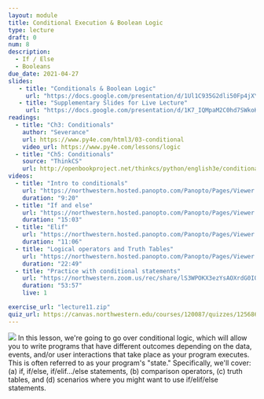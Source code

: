 ```yaml
---
layout: module
title: Conditional Execution & Boolean Logic
type: lecture
draft: 0
num: 8
description:
  - If / Else
  - Booleans
due_date: 2021-04-27
slides: 
   - title: "Conditionals & Boolean Logic"
     url: "https://docs.google.com/presentation/d/1Ul1C935G2dli50Fp4jXYSDQ_TEk--F2As-9GBOIobls/edit?usp=sharing"
   - title: "Supplementary Slides for Live Lecture"
     url: "https://docs.google.com/presentation/d/1K7_IQMpaM2C0hd7SWkoKKFCDi5bKgTEi4xyfcBqxi1M/edit?usp=sharing"
readings:
  - title: "Ch3: Conditionals"
    author: "Severance"
    url: https://www.py4e.com/html3/03-conditional
    video_url: https://www.py4e.com/lessons/logic
  - title: "Ch5: Conditionals"
    source: "ThinkCS"
    url: http://openbookproject.net/thinkcs/python/english3e/conditionals.html
videos:
  - title: "Intro to conditionals"
    url: "https://northwestern.hosted.panopto.com/Panopto/Pages/Viewer.aspx?id=7863d81e-b9d9-43de-9203-ac510017b4f8"
    duration: "9:20"
  - title: "If and else"
    url: "https://northwestern.hosted.panopto.com/Panopto/Pages/Viewer.aspx?id=ff743751-0bfe-4760-b9d5-ac510017b4ce"
    duration: "15:03"
  - title: "Elif"
    url: "https://northwestern.hosted.panopto.com/Panopto/Pages/Viewer.aspx?id=84e84244-45f9-4a1b-93a0-ac510017b494"
    duration: "11:06"
  - title: "Logical operators and Truth Tables"
    url: "https://northwestern.hosted.panopto.com/Panopto/Pages/Viewer.aspx?id=e91fee92-305e-440f-80f8-ac510017b52d"
    duration: "22:49"
  - title: "Practice with conditional statements"
    url: "https://northwestern.zoom.us/rec/share/lS3WPOKX3ezYsAOXrdG0IQi7j5N9y4o0l-HTkzZoxfw8zdCLxJkDBiei4gW3cgPJ.973fohQMjmvSFg8w?startTime=1602515819000"
    duration: "53:57"
    live: 1

exercise_url: "lecture11.zip"
quiz_url: https://canvas.northwestern.edu/courses/120087/quizzes/125686
---
```


<img class="module-image" src="/spring2021/assets/images/lectures/fork.jpg" /> In this lesson, we're going to go over conditional logic, which will allow you to write programs that have different outcomes depending on the data, events, and/or user interactions that take place as your program executes. This is often referred to as your program's "state." Specifically, we'll cover: (a) if, if/else, if/elif.../else statements, (b) comparison operators, (c) truth tables, and (d) scenarios where you might want to use if/elif/else statements.
